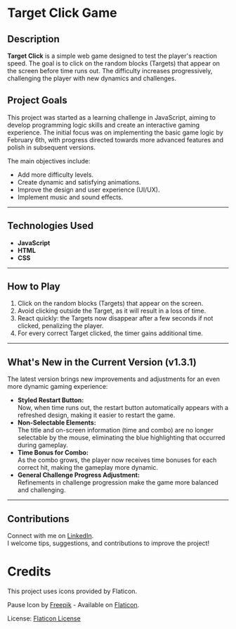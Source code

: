 # Target Click Game

## Description

**Target Click** is a simple web game designed to test the player's reaction speed. The goal is to click on the random blocks (Targets) that appear on the screen before time runs out. The difficulty increases progressively, challenging the player with new dynamics and challenges.

## **Project Goals**  
This project was started as a learning challenge in JavaScript, aiming to develop programming logic skills and create an interactive gaming experience. The initial focus was on implementing the basic game logic by 
February 6th, with progress directed towards more advanced features and polish in subsequent versions.  

The main objectives include:  
- Add more difficulty levels.  
- Create dynamic and satisfying animations.  
- Improve the design and user experience (UI/UX).  
- Implement music and sound effects.  

---

## **Technologies Used**  
- **JavaScript**  
- **HTML**  
- **CSS**  

---

## **How to Play**  
1. Click on the random blocks (Targets) that appear on the screen.  
2. Avoid clicking outside the Target, as it will result in a loss of time.  
3. React quickly: the Targets now disappear after a few seconds if not clicked, penalizing the player.  
4. For every correct Target clicked, the timer gains additional time.  

---

## **What's New in the Current Version (v1.3.1)**  
The latest version brings new improvements and adjustments for an even more dynamic gaming experience:  
- **Styled Restart Button:**  
  Now, when time runs out, the restart button automatically appears with a refreshed design, making it easier to restart the game.  
- **Non-Selectable Elements:**  
  The title and on-screen information (time and combo) are no longer selectable by the mouse, eliminating the blue highlighting that occurred during gameplay.  
- **Time Bonus for Combo:**  
  As the combo grows, the player now receives time bonuses for each correct hit, making the gameplay more dynamic.  
- **General Challenge Progress Adjustment:**  
  Refinements in challenge progression make the game more balanced and challenging.

---

## Contributions  
Connect with me on [LinkedIn](https://www.linkedin.com/in/samuel-valentin-54762a293/).  
I welcome tips, suggestions, and contributions to improve the project!

# Credits

This project uses icons provided by Flaticon.

Pause Icon by [Freepik](https://www.flaticon.com/br/autores/freepik) - Available on [Flaticon](https://www.flaticon.com/br/icone-gratis/pausa_10279029?term=bot%C3%A3o+de+pausa&page=1&position=35&origin=tag&related_id=10279029).

License: [Flaticon License](https://www.flaticon.com/legal)
